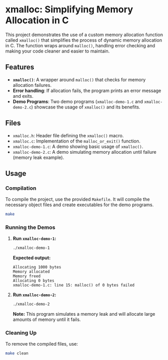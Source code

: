 # xmalloc: Simplifying Memory Allocation in C

This project demonstrates the use of a custom memory allocation function called `xmalloc()` that simplifies the process of dynamic memory allocation in C. The function wraps around `malloc()`, handling error checking and making your code cleaner and easier to maintain.

## Features

- **`xmalloc()`**: A wrapper around `malloc()` that checks for memory allocation failures.
- **Error handling**: If allocation fails, the program prints an error message and exits.
- **Demo Programs**: Two demo programs (`xmalloc-demo-1.c` and `xmalloc-demo-2.c`) showcase the usage of `xmalloc()` and its benefits.

## Files

- `xmalloc.h`: Header file defining the `xmalloc()` macro.
- `xmalloc.c`: Implementation of the `malloc_or_exit()` function.
- `xmalloc-demo-1.c`: A demo showing basic usage of `xmalloc()`.
- `xmalloc-demo-2.c`: A demo simulating memory allocation until failure (memory leak example).

## Usage

### Compilation

To compile the project, use the provided `Makefile`. It will compile the necessary object files and create executables for the demo programs.

```bash
make
```

### Running the Demos

1. **Run `xmalloc-demo-1`:**

   ```bash
   ./xmalloc-demo-1
   ```

   **Expected output:**

   ```
   Allocating 1000 bytes
   Memory allocated
   Memory freed
   Allocating 0 bytes
   xmalloc-demo-1.c: line 15: malloc() of 0 bytes failed
   ```

2. **Run `xmalloc-demo-2`:**

   ```bash
   ./xmalloc-demo-2
   ```

   **Note:** This program simulates a memory leak and will allocate large amounts of memory until it fails.

### Cleaning Up

To remove the compiled files, use:

```bash
make clean
```

